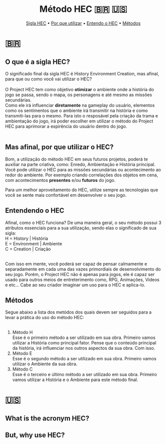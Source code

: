 <h1 align="center">
    Método HEC 🇧🇷 🇺🇸
</h1>

<p align="center">
 <a href="#hec">Sigla HEC</a> •
 <a href="#whyuse">Por que utilizar</a> • 
 <a href="#understand">Entendo o HEC</a> • 
 <a href="#methods">Métodos</a>
</p>


<div id="pt-br">
<h1>🇧🇷</h1>
<h2>O que é a sigla HEC?</h2>
<div id="#hec">
O significado final da sigla HEC é History Environment Creation, mas afinal, para que ou como você vai utilizar o HEC?
<br><br>
O Project HEC tem como objetivo <b>otimizar</b> o ambiente onde a história do jogo se passa, sendo o mapa, os personagens e até mesmo as missões secundárias.</br>
Como ele irá influenciar <b>diretamente</b> na gameplay do usuário, elementos como os sentimentos que o ambiente irá transmitir na história e como transmiti-las para o mesmo. Para isto o resposável pela criação da trama e ambientação do jogo, irá poder escolher em utilizar o método do Project HEC para aprimorar a expirência do usuário dentro do jogo.
<br>
<br>
</div>

## Mas afinal, por que utilizar o HEC?

<div id="#whyuse">
Bom, a utilização do método HEC em seus futuros projetos, poderá te auxiliar na parte criativa, como: Enredo, Ambientação e História principal. Você pode utilizar o HEC
para as missões secundárias ou acontecimento ao redor do ambiente. Por exemplo criando correlações dos objetos em cena, com acontecimentos <b>presentes</b> e/ou <b>futuros</b> do jogo.

Para um melhor aproveitamento do HEC, utilize sempre as tecnologias que você se sente mais confortável em desenvolver o seu jogo.
<br>
</div>

## Entendendo o HEC

<div id="understand">
Afinal, como o HEC funciona? De uma maneira geral, o seu método possui 3 atributos essenciais para a sua utilização, sendo elas o significado de sua sigla: </br>
 H = History | História<br>
 E = Environment | Ambiente<br>
 C = Creation | Criação<br> <br>

Com isso em mente, você poderá ser capaz de pensar calmamente e separadamente em cada uma das vazes primordiais de desenvolvimento do seu jogo. Porém, o Project HEC não é apenas para jogos, ele é capaz ser usado para outros meios de entreterimento como, RPG, Animações, Videos e etc... Cabe ao seu criador imaginar um uso para o HEC e aplica-lo.
<br>
</div>

## Métodos
<div id="methods">
Segue abaixo a lista dos metódos dos quais devem ser seguidos para a levar a prática do uso do método HEC: <br/><br/>

<ol>
<li>
    Método H<br/>
    Esse é o primeiro método a ser utilizado em sua obra. Primeiro vamos utilizar a História como principal fator.
    Pense que o conteúdo principal da história, irá influenciar nos outros aspectos da sua obra. Com isso.
</li>
<li>
Método E<br/>
Esse é o segundo método a ser utilizado em sua obra. Primeiro vamos utilizar o Ambiente da sua obra.
</li>
<li>
Método C<br/>
Esse é o terceiro e último método a ser utilizado em sua obra. Primeiro vamos utilizar a História e o Ambiente para este método final.
</li>
</ol>
</div>
</div>

<div id="en-us">
    <h1>🇺🇸</h1>

## What is the acronym HEC?

## But, why use HEC?
</div>

